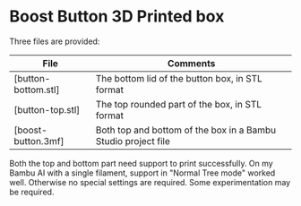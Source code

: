 # Boost Button 3D Printed box

Three files are provided:

| File                | Comments                                                      |
| ------------------- | ------------------------------------------------------------- |
| [button-bottom.stl] | The bottom lid of the button box, in STL format               |
| [button-top.stl]    | The top rounded part of the box, in STL format                |
| [boost-button.3mf]  | Both top and bottom of the box in a Bambu Studio project file |

Both the top and bottom part need support to print successfully. On my Bambu AI with a single filament, support in "Normal Tree mode" worked well. Otherwise no special settings are required. Some experimentation may be required.
